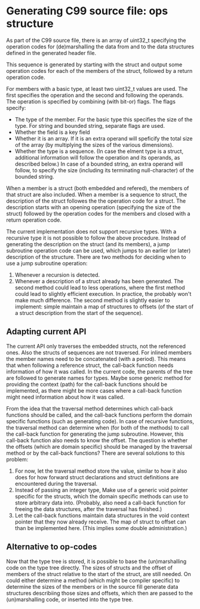 # Generating C99 source file: ops structure

As part of the C99 source file, there is an array of uint32\_t specifying the
operation codes for (de)marshalling the data from and to the data structures
defined in the generated header file.

This sequence is generated by starting with the struct and output some
operation codes for each of the members of the struct, followed by a return
operation code.

For members with a basic type, at least two uint32\_t values are used. The
first specifies the operation and the second and following the operands.
The operation is specified by combining (with bit-or) flags. The flags
specify:
* The type of the member. For the basic type this specifies the size of
  the type. For string and bounded string, separate flags are used.
* Whether the field is a key field
* Whether it is an array. If it is an extra operand will speficify the
  total size of the array (by multiplying the sizes of the various dimensions).
* Whether the type is a sequence. (In case the elment type is a struct,
  additional information will follow the operation and its operands,
  as described below.)
In case of a bounded string, an extra operand will follow, to specify the
size (including its terminating null-character) of the bounded string.

When a member is a struct (both embedded and refered), the members of that
struct are also included. When a member is a sequence to struct, the
description of the struct followes the the operation code for a struct.
The description starts with an opening operation (specifying the size of
the struct) followed by the operation codes for the members and closed
with a return operation code.

The current implementation does not support recursive types. With a recursive
type it is not possible to follow the above procedure. Instead of generating
the description on the struct (and its members), a jump subroutine operation
code can be used, which jumps to an earlier (or later) description of the
structure. There are two methods for deciding when to use a jump subroutine
operation:
1. Whenever a recursion is detected.
2. Whenever a description of a struct already has been generated.
The second method could lead to less operations, where the first method could
lead to slightly efficient execution. In practice, the probably won't make
much difference. The second method is slightly easier to implement: simple
maintain a map of structures to offsets (of the start of a struct description
from the start of the sequence).

## Adapting current API

The current API only traverses the embedded structs, not the referenced ones.
Also the structs of sequences are not traversed. For inlined members the
member names need to be concatenated (with a period). This means that when
following a reference struct, the call-back function needs information of
how it was called. In the current code, the parents of the tree are followed
to generate names for types. Maybe some generic method for providing the
context (path) for the call-back functions should be implemented, as there
might be more cases where a call-back function might need information about
how it was called.

From the idea that the traversal method determines which call-back functions
should be called, and the call-back functions perform the domain specific
functions (such as generating code). In case of recursive functions, the
traversal method can determine when (for both of the methods) to call the
call-back function for generating the jump subroutine. However, this
call-back function also needs to know the offset. The question is whether
the offsets (which are domain specific) should be managed by the traversal
method or by the call-back functions? There are several solutions to this
problem:
1. For now, let the traversal method store the value, similar to how it
   also does for how forward struct declarations and struct definitions
   are encountered during the traversal.
2. Instead of passing an integer type, Make use of a generic void pointer
   specific for the structs, which the domain specific methods can use to
   store arbitrary data into. (Probably, also need a call-back function
   for freeing the data structures, after the traversal has finished.)
3. Let the call-back functions maintain data structures in the void
   context pointer that they now already receive. The map of struct to offset
   can than be implemented here. (This implies some double administration.)

## Alternative to op-codes

Now that the type tree is stored, it is possible to base the (un)marshalling
code on the type tree directly. The sizes of structs and the offset of
members of the struct relative to the start of the struct, are still needed.
On could either determine a method (which might be compiler specific) to
determine the sizes of the members or in the source fill generate data
structures describiing those sizes and offsets, which then are passed to
the (un)marshalling code, or inserted into the type tree.


